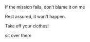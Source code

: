 If the mission fails, don't blame it on me

Rest assured, it won't happen.

Take off your clothes!

sit over there